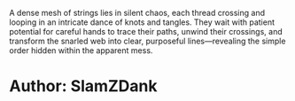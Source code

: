<p>A dense mesh of strings lies in silent chaos, each thread crossing and looping in an intricate dance of knots and tangles. They wait with patient potential for careful hands to trace their paths, unwind their crossings, and transform the snarled web into clear, purposeful lines—revealing the simple order hidden within the apparent mess.</p>

<h1>Author: SlamZDank</h1>
